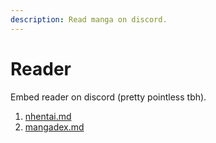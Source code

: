 ```yaml
---
description: Read manga on discord.
---
```


# Reader

Embed reader on discord (pretty pointless tbh).

1. [nhentai.md](nhentai.md "mention")
2. [mangadex.md](mangadex.md "mention")
